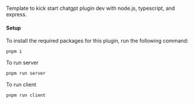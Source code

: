 ###

Template to kick start chatgpt plugin dev with node.js, typescript, and express.

#### Setup

To install the required packages for this plugin, run the following command:

```bash
pnpm i
```

To run server

```bash
pnpm run server
```

To run client

```bash
pnpm run client
```
